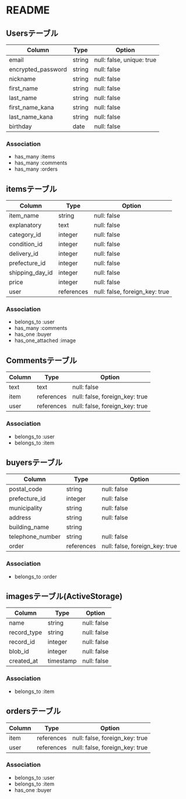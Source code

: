 # README

## Usersテーブル

| Column             | Type   | Option                    |
| ------------------ | ------ | ------------------------- |
| email              | string | null: false, unique: true |
| encrypted_password | string | null: false               |
| nickname           | string | null: false               |
| first_name         | string | null: false               |
| last_name          | string | null: false               |
| first_name_kana    | string | null: false               |
| last_name_kana     | string | null: false               |
| birthday           | date   | null: false               |

### Association
- has_many :items
- has_many :comments
- has_many :orders

## itemsテーブル

| Column          | Type       | Option                         |
| --------------- | ---------- | ------------------------------ |
| item_name       | string     | null: false                    |
| explanatory     | text       | null: false                    |
| category_id     | integer    | null: false                    |
| condition_id    | integer    | null: false                    |
| delivery_id     | integer    | null: false                    |
| prefecture_id   | integer    | null: false                    |
| shipping_day_id | integer    | null: false                    |
| price           | integer    | null: false                    |
| user            | references | null: false, foreign_key: true |

### Association
- belongs_to :user
- has_many :comments
- has_one :buyer
- has_one_attached :image

## Commentsテーブル
| Column  | Type       | Option                         |
| ------- | ---------- | ------------------------------ |
| text    | text       | null: false                    |
| item    | references | null: false, foreign_key: true |
| user    | references | null: false, foreign_key: true |

### Association
- belongs_to :user
- belongs_to :item

## buyersテーブル
| Column           | Type       | Option                         |
| ---------------- | ---------- | ------------------------------ |
| postal_code      | string     | null: false                    |
| prefecture_id    | integer    | null: false                    |
| municipality     | string     | null: false                    |
| address          | string     | null: false                    |
| building_name    | string     |                                |
| telephone_number | string     | null: false                    |
| order            | references | null: false, foreign_key: true |

### Association
- belongs_to :order

## imagesテーブル(ActiveStorage)
| Column      | Type      | Option      |
| ----------- | --------- | ----------- |
| name        | string    | null: false |
| record_type | string    | null: false |
| record_id   | integer   | null: false |
| blob_id     | integer   | null: false |
| created_at  | timestamp | null: false |

### Association
- belongs_to :item

## ordersテーブル
| Column  | Type       | Option                         |
| ------- | ---------- | ------------------------------ |
| item    | references | null: false, foreign_key: true |
| user    | references | null: false, foreign_key: true |

### Association
- belongs_to :user
- belongs_to :item
- has_one :buyer